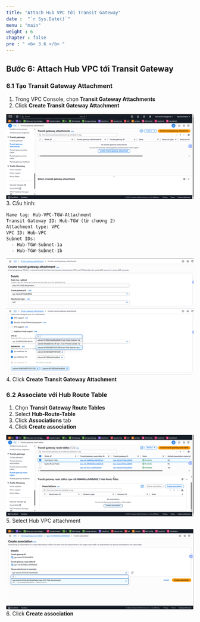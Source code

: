 ```yaml
---
title: "Attach Hub VPC tới Transit Gateway"
date :  "`r Sys.Date()`" 
menu : "main"
weight : 6
chapter : false
pre : " <b> 3.6 </b> "
---
```




## Bước 6: Attach Hub VPC tới Transit Gateway

### 6.1 Tạo Transit Gateway Attachment

1. Trong VPC Console, chọn **Transit Gateway Attachments**
2. Click **Create Transit Gateway Attachment**

![](/images/3.hub-vpc/hinh-39.png)
3. Cấu hình:

```
Name tag: Hub-VPC-TGW-Attachment
Transit Gateway ID: Hub-TGW (từ chương 2)
Attachment type: VPC
VPC ID: Hub-VPC
Subnet IDs: 
  - Hub-TGW-Subnet-1a
  - Hub-TGW-Subnet-1b
```
![](/images/3.hub-vpc/hinh-40.png)
![](/images/3.hub-vpc/hinh-41.png)
4. Click **Create Transit Gateway Attachment**

### 6.2 Associate với Hub Route Table

1. Chọn **Transit Gateway Route Tables**
2. Select **Hub-Route-Table**
3. Click **Associations** tab
4. Click **Create association**

![](/images/3.hub-vpc/hinh-42.png)
5. Select Hub VPC attachment

![](/images/3.hub-vpc/hinh-43.png)
6. Click **Create association**
